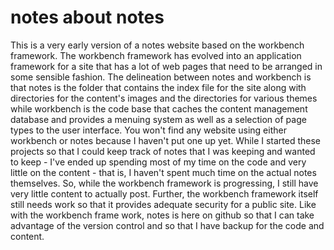# notes about notes
This is a very early version of a notes website based on the workbench framework. The workbench framework has evolved into an application framework for a site that has a lot of web pages that need to be arranged in some sensible fashion. The delineation between notes and workbench is that notes is the folder that contains the index file for the site along with directories for the content's images and the directories for various themes while  workbench is the code base that caches the content management database and provides a menuing system as well as a selection of page types to the user interface. You won't find any website using either workbench or notes because I haven't put one up yet. While I started these projects so that I could keep track of notes that I was keeping and wanted to keep - I've ended up spending most of my time on the code and very little on the content - that is, I haven't spent much time on the actual notes themselves. So, while the workbench framework is progressing, I still have very little content to actually post. Further, the workbench framework itself still needs work so that it provides adequate security for a public site. Like with the workbench frame work, notes is here on github so that I can take advantage of the version control and so that I have backup for the code and content.

